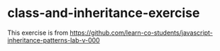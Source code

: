 # class-and-inheritance-exercise

This exercise is from https://github.com/learn-co-students/javascript-inheritance-patterns-lab-v-000
